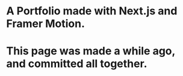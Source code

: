 # A Portfolio made with Next.js and Framer Motion.

# This page was made a while ago, and committed all together.
